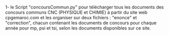 1- le Script "concoursCommun.py" pour télécharger tous les documents des concours communs CNC (PHYSIQUE et CHIMIE) à partir du site web cpgemaroc.com
et les organiser sur deux fichiers : "enonce" et "correction", chacun contenant les documents de concours pour chaque année pour mp, psi et tsi, 
selon les documents disponibles sur ce site.
